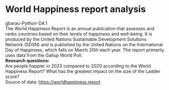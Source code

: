 # World Happiness report analysis <br>
gbarau-Python-DA.1 <br>
The World Happiness Report is an annual publication that assesses and ranks countries based on their levels of happiness and
    well-being. It is produced by the United Nations Sustainable Development Solutions Network (SDSN) and is published by the
    United Nations on the International Day of Happiness, which falls on March 20th each year. The report primarily uses data from the Gallup World Poll.<br>
    **Research questions:**<br>
    Are people happier in 2023 compared to 2020 according to the World Happiness Report?
    What has the greatest impact on the size of the Ladder score?<br>
    Source of data: https://worldhappiness.report

